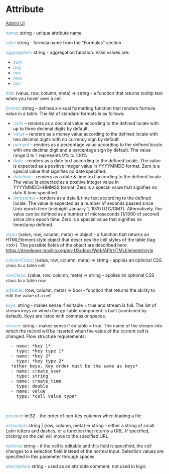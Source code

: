 # Attribute

[Admin UI](/admin#/dataset/solutions/default/attributes)

*name*: string - unique attribute name

*calc*: string - formula name from the "Formulas" section

  *aggregation*: string - aggregation function. Valid values are:
- *sum*
- *avg*
- *mix*
- *max*
- *min*

*title*: (value, row, column, meta) => string - a function that returns tooltip text when you hover over a cell.

*format*: string – defines a visual formatting function that renders formula value in a table. The list of standard formats is as follows:
  * *units* – renders as a decimal value according to the defined locale with up to three decimal digits by default.  
  * *value* – renders as a money value according to the defined locale with two decimal digits with no currency sign by default.
  * *percent* – renders as a percentage value according to the defined locale with one decimal digit and a percentage sign by default. The value range 0 to 1 represents 0% to 100%.
  * *date* – renders as a date text according to the defined locale. The value is expected as a positive integer value in YYYYMMDD format. Zero is a special value that signifies no date specified.
  * *datetime* – renders as a date & time text according to the defined locale. The value is expected as a positive integer value in YYYYMMDDHHMMSS format. Zero is a special value that signifies no date & time specified.
  * *timestamp* – renders as a date & time text according to the defined locale. The value is expected as a number of seconds passed since Unix epoch time (midnight January 1, 1970  UTC/GMT). Alternatively, the value can be defined as a number of microseconds (1/1000 of second) since Unix epoch time. Zero is a special value that signifies no timestamp defined.

*style*: (value, row, column, meta) => object - a function that returns an HTMLElement.style object that describes the cell styles of the table (tag &lt;td>). The possible fields of the object are described here: https://developer.mozilla.org/en-US/docs/Web/API/HTMLElement/style 

*columnClass*: (value, row, column, meta) => string - applies an optional CSS class to a table cell

*rowClass*: (value, row, column, meta) => string - applies an optional CSS class to a table row

*editable*: (row, column, meta) => bool - function that returns the ability to edit the value of a cell

*keys*: string - makes sense if editable = true and stream is full. The list of stream keys on which the gp-table component is built (combined by default). Keys are listed with commas or spaces.

*stream*: string - makes sense if editable = true. The name of the stream into which the record will be inserted when the value of the current cell is changed.
Flow structure requirements:

<p>
  <pre>
  - name: *key 1*
    type: *key type 1*
  - name: *key 2*
    type: *key type 2*
  *other keys. Key order must be the same as keys*
  - name: create_user
    type: string
  - name: create_time
    type: double
  - name: value
    type: *cell value type*

  </pre>
</p>

*position*: int32 - the order of non-key columns when loading a file

*actionlink*: string | (row, column, meta) => string - either a string of small Latin letters and dashes, or a function that returns a URL. If specified, clicking on the cell will move to the specified URL

*options*: string - if the cell is editable and this field is specified, the cell changes to a selection field instead of the normal input. Selection values are specified in this parameter through spaces

*description*: string - used as an attribute comment, not used in logic


<style>
.my-dark-theme .my-content {
    color: var(--light)
}
.my-dark-theme .my-content h1,
.my-dark-theme .my-content h2,
.my-dark-theme .my-content h3,
.my-dark-theme .my-content h4,
.my-dark-theme .my-content h5 {
    color: white;
}
.my-content b,i,em {
    color: rgb(88,167,202);
}
code { white-space: pre; }
</style>
